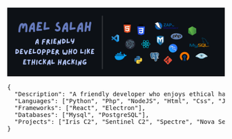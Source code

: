 <p align="center">
  <img src="https://raw.githubusercontent.com/mael0salah/mael0salah/refs/heads/main/BG.PNG" alt="Profile Background">
</p>

<p align="center">
  <pre>
{
  "Description": "A friendly developer who enjoys ethical hacking",
  "Languages": ["Python", "Php", "NodeJS", "Html", "Css", "Js"],
  "Frameworks": ["React", "Electron"],
  "Databases": ["Mysql", "PostgreSQL"],
  "Projects": ["Iris C2", "Sentinel C2", "Spectre", "Nova Sentinel", "Mlf Crypto Bot"]
}
  </pre>
</p>
